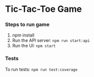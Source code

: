 # Tic-Tac-Toe Game

### Steps to run game
1. npm install
2. Run the API server: ```npm run start:api```
3. Run the UI: ```npm start```
 
### Tests
To run tests: ```npm run test:coverage```
